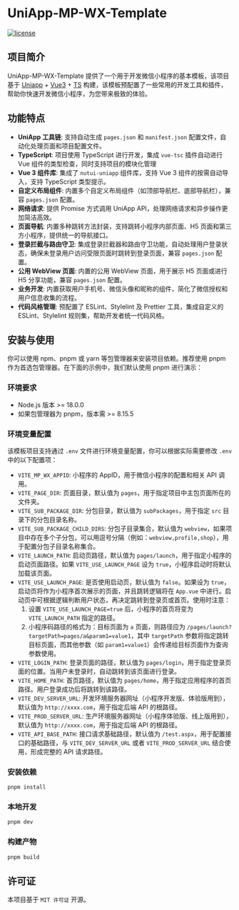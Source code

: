 # UniApp-MP-WX-Template

[![license](https://img.shields.io/badge/license-MIT-blue.svg)](https://zh.wikipedia.org/wiki/MIT%E8%A8%B1%E5%8F%AF%E8%AD%89)

## 项目简介

UniApp-MP-WX-Template 提供了一个用于开发微信小程序的基本模板，该项目基于 [Uniapp](https://uniapp.dcloud.net.cn/) + [Vue3](https://cn.vuejs.org/) + [TS](https://www.typescriptlang.org/) 构建，该模板预配置了一些常用的开发工具和插件，帮助你快速开发微信小程序，为您带来极致的体验。

## 功能特点

- **UniApp 工具链**: 支持自动生成 `pages.json` 和 `manifest.json` 配置文件，自动化处理页面和项目配置文件。
- **TypeScript**: 项目使用 TypeScript 进行开发，集成 `vue-tsc` 插件自动进行 Vue 组件的类型检查，同时支持项目的模块化管理
- **Vue 3 组件库**: 集成了 `nutui-uniapp` 组件库，支持 Vue 3 组件的按需自动导入，支持 TypeScript 类型提示。
- **自定义布局组件**: 内置多个自定义布局组件（如顶部导航栏、底部导航栏），兼容 `pages.json` 配置。
- **网络请求**: 提供 Promise 方式调用 UniApp API，处理网络请求和异步操作更加简洁高效。
- **页面导航**: 内置多种跳转方法封装，支持跳转小程序内部页面、H5 页面和第三方小程序，提供统一的导航接口。
- **登录拦截与路由守卫**: 集成登录拦截器和路由守卫功能，自动处理用户登录状态，确保未登录用户访问受限页面时跳转到登录页面，兼容 `pages.json` 配置。
- **公用 WebView 页面**: 内置的公用 WebView 页面，用于展示 H5 页面或进行 H5 分享功能，兼容 `pages.json` 配置。
- **业务开发**: 内置获取用户手机号、微信头像和昵称的组件，简化了微信授权和用户信息收集的流程。
- **代码风格管理**: 预配置了 ESLint、Stylelint 及 Prettier 工具，集成自定义的 ESLint、Stylelint 规则集，帮助开发者统一代码风格。

## 安装与使用

你可以使用 npm、pnpm 或 yarn 等包管理器来安装项目依赖。推荐使用 pnpm 作为首选包管理器。在下面的示例中，我们默认使用 pnpm 进行演示：

### 环境要求

- Node.js 版本 >= 18.0.0
- 如果包管理器为 pnpm，版本需 >= 8.15.5

### 环境变量配置

该模板项目支持通过 `.env` 文件进行环境变量配置，你可以根据实际需要修改 `.env` 中的以下配置项：

- `VITE_MP_WX_APPID`: 小程序的 AppID，用于微信小程序的配置和相关 API 调用。
- `VITE_PAGE_DIR`: 页面目录，默认值为 `pages`，用于指定项目中主包页面所在的文件夹。
- `VITE_SUB_PACKAGE_DIR`: 分包目录，默认值为 `subPackages`，用于指定 `src` 目录下的分包目录名称。
- `VITE_SUB_PACKAGE_CHILD_DIRS`: 分包子目录集合，默认值为 `webview`，如果项目中存在多个子分包，可以用逗号分隔（例如：`webview,profile,shop`），用于配置分包子目录名称集合。
- `VITE_LAUNCH_PATH`: 启动页路径，默认值为 `pages/launch`，用于指定小程序的启动页面路径。如果 `VITE_USE_LAUNCH_PAGE` 设为 `true`，小程序启动时将默认加载该页面。
- `VITE_USE_LAUNCH_PAGE`: 是否使用启动页，默认值为 `false`。如果设为 `true`，启动页将作为小程序首次展示的页面，并且跳转逻辑将在 `App.vue` 中进行。启动页中可根据逻辑判断用户状态，再决定跳转到登录页或首页。使用时注意：
    1. 设置 `VITE_USE_LAUNCH_PAGE=true` 后，小程序的首页将变为 `VITE_LAUNCH_PATH` 指定的路径。
    2. 小程序码路径的格式为：目标页面为 `a` 页面，则路径应为 `/pages/launch?targetPath=pages/a&param1=value1`，其中 `targetPath` 参数将指定跳转目标页面，而其他参数（如 `param1=value1`）会传递给目标页面作为查询参数使用。
- `VITE_LOGIN_PATH`: 登录页面的路径，默认值为 `pages/login`，用于指定登录页面的位置。当用户未登录时，自动跳转到该页面进行登录。
- `VITE_HOME_PATH`: 首页路径，默认值为 `pages/home`，用于指定应用程序的首页路径。用户登录成功后将跳转到该路径。
- `VITE_DEV_SERVER_URL`: 开发环境服务器网址（小程序开发版、体验版用到），默认值为 `http://xxxx.com`，用于指定后端 API 的根路径。
- `VITE_PROD_SERVER_URL`: 生产环境服务器网址（小程序体验版、线上版用到），默认值为 `http://xxxx.com`，用于指定后端 API 的根路径。
- `VITE_API_BASE_PATH`: 接口请求基础路径，默认值为 `/test.aspx`，用于配置接口的基础路径，与 `VITE_DEV_SERVER_URL` 或者 `VITE_PROD_SERVER_URL` 结合使用，形成完整的 API 请求路径。

### 安装依赖

```bash
pnpm install
```

### 本地开发

```bash
pnpm dev
```

### 构建产物

```bash
pnpm build
```

## 许可证

本项目基于 `MIT 许可证` 开源。
